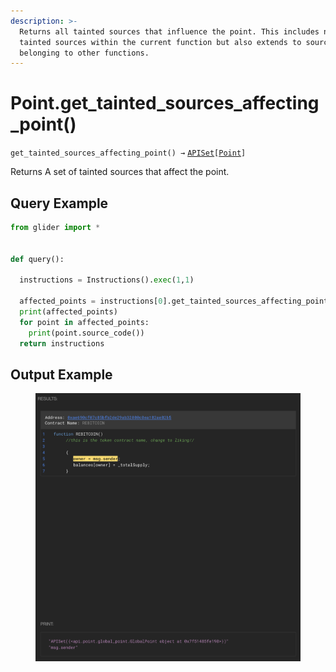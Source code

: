 ```yaml
---
description: >-
  Returns all tainted sources that influence the point. This includes not only
  tainted sources within the current function but also extends to sources
  belonging to other functions.
---
```


# Point.get\_tainted\_sources\_affecting\_point()

`get_tainted_sources_affecting_point() →` [`APISet`](../../iterables/apiset.md)`[`[`Point`](./)`]`

Returns A set of tainted sources that affect the point.

## Query Example

```python
from glider import *


def query():

  instructions = Instructions().exec(1,1)

  affected_points = instructions[0].get_tainted_sources_affecting_point()
  print(affected_points)
  for point in affected_points:
    print(point.source_code())
  return instructions
```

## Output Example

<figure><img src="../../../.gitbook/assets/image (32).png" alt=""><figcaption></figcaption></figure>



